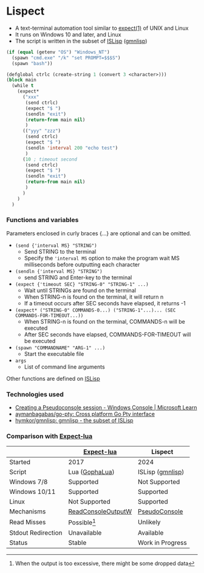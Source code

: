Lispect
=======

- A text-terminal automation tool similar to [expect(1)](https://linux.die.net/man/1/expect) of UNIX and Linux
- It runs on Windows 10 and later, and Linux
- The script is written in the subset of [ISLisp] ([gmnlisp])

```example.lsp
(if (equal (getenv "OS") "Windows_NT")
  (spawn "cmd.exe" "/k" "set PROMPT=$$$S")
  (spawn "bash"))

(defglobal ctrlc (create-string 1 (convert 3 <character>)))
(block main
  (while t
    (expect*
      ("xxx"
       (send ctrlc)
       (expect "$ ")
       (sendln "exit")
       (return-from main nil)
       )
      (("yyy" "zzz")
       (send ctrlc)
       (expect "$ ")
       (sendln 'interval 200 "echo test")
       )
      (10 ; timeout second
       (send ctrlc)
       (expect "$ ")
       (sendln "exit")
       (return-from main nil)
       )
      )
    )
  )
```

### Functions and variables

Parameters enclosed in curly braces {...} are optional and can be omitted.

- `(send {'interval MS} "STRING")`
    - Send STRING to the terminal
    - Specify the `'interval MS` option to make the program wait MS milliseconds before outputting each character
- `(sendln {'interval MS} "STRING")`
    - send STRING and Enter-key to the terminal
- `(expect {'timeout SEC} "STRING-0" "STRING-1" ...)`
    - Wait until STRINGs are found on the terminal
    - When STRING-n is found on the terminal, it will return n
    - If a timeout occurs after SEC seconds have elapsed, it returns -1
- `(expect* ("STRING-0" COMMANDS-0...) ("STRING-1"...)... (SEC COMMANDS-FOR-TIMEOUT...))`
    - When STRING-n is found on the terminal, COMMANDS-n will be executed
    - After SEC seconds have elapsed, COMMANDS-FOR-TIMEOUT will be executed
- `(spawn "COMMANDNAME" "ARG-1" ...)`
    - Start the executable file
- `args`
    - List of command line arguments

Other functions are defined on [ISLisp]

### Technologies used

- [Creating a Pseudoconsole session - Windows Console | Microsoft Learn](https://learn.microsoft.com/en-us/windows/console/creating-a-pseudoconsole-session)
- [aymanbagabas/go-pty: Cross platform Go Pty interface](https://github.com/aymanbagabas/go-pty)
- [hymkor/gmnlisp: gmnlisp - the subset of ISLisp][gmnlisp]

[ISLisp]: http://islisp.org
[gmnlisp]: https://github.com/hymkor/gmnlisp
[GophaLua]: https://github.com/yuin/gopher-lua

### Comparison with [Expect-lua]

|                       | [Expect-lua]          | Lispect       |
|-----------------------|-----------------------|---------------|
| Started               | 2017                  | 2024          |
| Script                | Lua ([GophaLua])      | ISLisp ([gmnlisp]) |
| Windows 7/8           | Supported             | Not Supported |
| Windows 10/11         | Supported             | Supported     |
| Linux                 | Not Supported         | Supported     |
| Mechanisms            | [ReadConsoleOutputW]  |[PseudoConsole]|
| Read Misses           | Possible[^1]          | Unlikely      |
| Stdout Redirection    | Unavailable           | Available     |
| Status                | Stable                |Work in Progress|

[^1]: When the output is too excessive, there might be some dropped data

[ReadConsoleOutputW]: https://github.com/hymkor/expect/issues/34
[PseudoConsole]: https://learn.microsoft.com/en-us/windows/console/creating-a-pseudoconsole-session
[Expect-lua]: https://github.com/hymkor/expect
